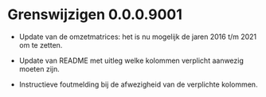 # Grenswijzigen 0.0.0.9001

* Update van de omzetmatrices: het is nu mogelijk de jaren 2016 t/m 2021 om te zetten.

* Update van README met uitleg welke kolommen verplicht aanwezig moeten zijn.

* Instructieve foutmelding bij de afwezigheid van de verplichte kolommen.
